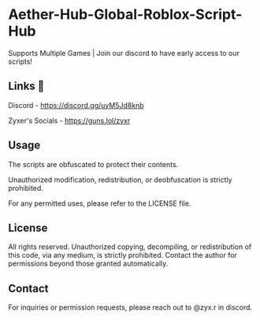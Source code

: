 # Aether-Hub-Global-Roblox-Script-Hub
Supports Multiple Games | Join our discord to have early access to our scripts!
## Links 🔗
Discord - https://discord.gg/uyM5Jd8knb

Zyxer's Socials - https://guns.lol/zyxr

## Usage

The scripts are obfuscated to protect their contents.

Unauthorized modification, redistribution, or deobfuscation is strictly prohibited.

For any permitted uses, please refer to the LICENSE file.

## License

All rights reserved. Unauthorized copying, decompiling, or redistribution of this code, via any medium, is strictly prohibited. Contact the author for permissions beyond those granted automatically.

## Contact

For inquiries or permission requests, please reach out to @zyx.r in discord.

